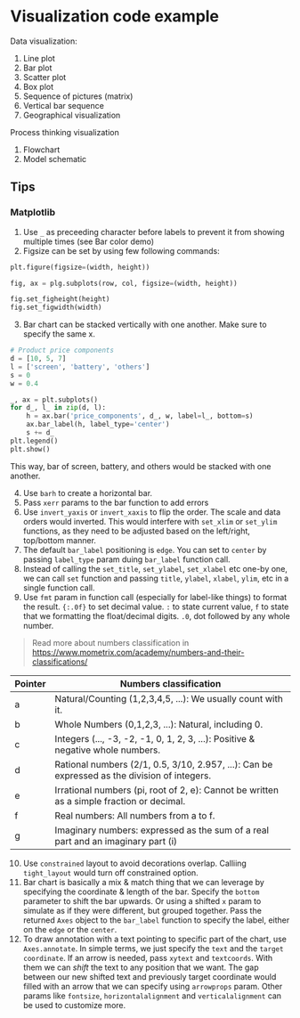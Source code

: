 # Visualization code example

Data visualization:
1. Line plot
2. Bar plot
3. Scatter plot
4. Box plot
5. Sequence of pictures (matrix)
6. Vertical bar sequence
7. Geographical visualization

Process thinking visualization
1. Flowchart
2. Model schematic

## Tips
### Matplotlib
1. Use `_` as preceeding character before labels to prevent it from showing multiple times (see Bar color demo)
2. Figsize can be set by using few following commands:
```python
plt.figure(figsize=(width, height))

fig, ax = plg.subplots(row, col, figsize=(width, height))

fig.set_figheight(height)
fig.set_figwidth(width)
```
3. Bar chart can be stacked vertically with one another. Make sure to specify the same x.
```python
# Product price components
d = [10, 5, 7]
l = ['screen', 'battery', 'others']
s = 0
w = 0.4

_, ax = plt.subplots()
for d_, l_ in zip(d, l):
    h = ax.bar('price_components', d_, w, label=l_, bottom=s)
    ax.bar_label(h, label_type='center')
    s += d_
plt.legend()
plt.show()
```

This way, bar of screen, battery, and others would be stacked with one another. 

4. Use `barh` to create a horizontal bar.
5. Pass `xerr` params to the bar function to add errors
6. Use `invert_yaxis` or `invert_xaxis` to flip the order. The scale and data orders would inverted. This would interfere with `set_xlim` or `set_ylim` functions, as they need to be adjusted based on the left/right, top/bottom manner.
7. The default `bar_label` positioning is `edge`. You can set to `center` by passing `label_type` param duing `bar_label` function call.
8. Instead of calling the `set_title`, `set_ylabel`, `set_xlabel` etc one-by one, we can call `set` function and passing `title`, `ylabel`, `xlabel`, `ylim`, etc in a single function call.
9. Use `fmt` param in function call (especially for label-like things) to format the result. `{:.0f}` to set decimal value. `:` to state current value, `f` to state that we formatting the float/decimal digits. `.0`, dot followed by any whole number.

> Read more about numbers classification in https://www.mometrix.com/academy/numbers-and-their-classifications/


|Pointer|Numbers classification|
|---|-------|
|a|Natural/Counting (1,2,3,4,5, ...): We usually count with it.|
|b|Whole Numbers (0,1,2,3, ...): Natural, including 0.|
|c|Integers (..., -3, -2, -1, 0, 1, 2, 3, ...): Positive & negative whole numbers.|
|d|Rational numbers (2/1, 0.5, 3/10, 2.957, ...): Can be expressed as the division of integers.|
|e|Irrational numbers (pi, root of 2, e): Cannot be written as a simple fraction or decimal.|
|f|Real numbers: All numbers from a to f.|
|g|Imaginary numbers: expressed as the sum of a real part and an imaginary part (i)|

10. Use `constrained` layout to avoid decorations overlap. Calliing `tight_layout` would turn off constrained option.
11. Bar chart is basically a mix & match thing that we can leverage by specifying the coordinate & length of the bar. Specify the `bottom` parameter to shift the bar upwards. Or using a shifted `x` param to simulate as if they were different, but grouped together. Pass the returned `Axes` object to the `bar_label` function to specify the label, either on the `edge` or the `center`.
12. To draw annotation with a text pointing to specific part of the chart, use `Axes.annotate`. In simple terms, we just specify the `text` and the `target coordinate`. If an arrow is needed, pass `xytext` and `textcoords`. With them we can *shift* the text to any position that we want. The gap between our new shifted text and previously target coordinate would filled with an arrow that we can specify using `arrowprops` param. Other params like `fontsize`, `horizontalalignment` and `verticalalignment` can be used to customize more.

